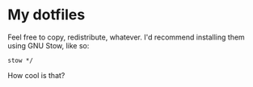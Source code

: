 # My dotfiles
Feel free to copy, redistribute, whatever. I'd recommend installing them using GNU Stow, like so:
```
stow */
```
How cool is that?
